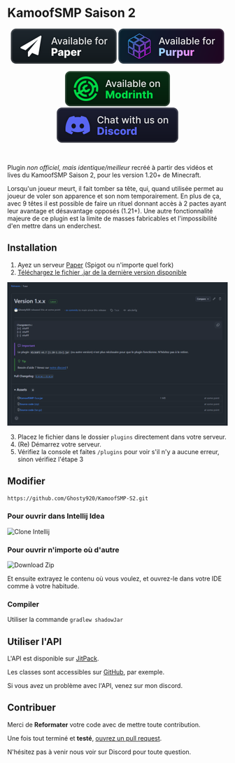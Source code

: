 # KamoofSMP Saison 2

<div align="center">

[![Paper](https://raw.githubusercontent.com/intergrav/devins-badges/v3/assets/cozy/supported/paper_vector.svg)](https://papermc.io)
[![Purpur](https://raw.githubusercontent.com/intergrav/devins-badges/v3/assets/cozy/supported/purpur_vector.svg)](https://purpurmc.org)

[![Modrinth](https://raw.githubusercontent.com/intergrav/devins-badges/v3/assets/cozy/available/modrinth_vector.svg)](https://modrinth.com/plugin/camouf2)
[![Discord](https://raw.githubusercontent.com/intergrav/devins-badges/v3/assets/cozy/social/discord-plural_vector.svg)](https://ghosty.im/discord?from=camouf2_github)

</div>
<br>

Plugin *non officiel, mais identique/meilleur* recréé à partir des vidéos et lives du KamoofSMP Saison 2, pour les version 1.20+ de Minecraft.

Lorsqu'un joueur meurt, il fait tomber sa tête, qui, quand utilisée permet au joueur de voler son apparence et son nom temporairement. En plus de ça, avec 9 têtes il est possible de faire un rituel donnant accès à 2 pactes ayant leur avantage et désavantage opposés (1.21+).
Une autre fonctionnalité majeure de ce plugin est la limite de masses fabricables et l'impossibilité d'en mettre dans un enderchest.


## Installation

1. Ayez un serveur [Paper](https://papermc.io/downloads/paper) (Spigot ou n'importe quel fork)
2. [Téléchargez le fichier .jar de la dernière version disponible](https://github.com/Ghosty920/KamoofSMP-S2/releases/latest)

<img src="assets/images/install_download.png" alt="Download" style="max-height: 400px">

3. Placez le fichier dans le dossier `plugins` directement dans votre serveur.
4. (Re) Démarrez votre serveur.
5. Vérifiez la console et faites `/plugins` pour voir s'il n'y a aucune erreur, sinon vérifiez l'étape 3


## Modifier
```https://github.com/Ghosty920/KamoofSMP-S2.git```

### Pour ouvrir dans Intellij Idea
<img src="assets/images/edit_clone_intellij.png" alt="Clone Intellij" style="max-height: 350px">

### Pour ouvrir n'importe où d'autre
<img src="assets/images/edit_download_zip.png" alt="Download Zip" style="max-height: 350px">

Et ensuite extrayez le contenu où vous voulez, et ouvrez-le dans votre IDE comme à votre habitude.

### Compiler

Utiliser la commande `gradlew shadowJar` 

## Utiliser l'API

L'API est disponible sur [JitPack](https://jitpack.io/#Ghosty920/KamoofSMP-S2/).

Les classes sont accessibles sur [GitHub](https://github.com/Ghosty920/KamoofSMP-S2/tree/main/API/src/main/java/im/ghosty/kamoof/api), par exemple.

Si vous avez un problème avec l'API, venez sur mon discord.

## Contribuer

Merci de **Reformater** votre code avec de mettre toute contribution.

Une fois tout terminé et **testé**, [ouvrez un pull request](https://github.com/Ghosty920/KamoofSMP-S2/compare).

N'hésitez pas à venir nous voir sur Discord pour toute question.
